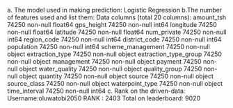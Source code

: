a. The model used in making prediction: Logistic Regression
b.The number of features used and list them:
Data columns (total 20 columns):
amount_tsh 74250 non-null float64
gps_height 74250 non-null int64
longitude 74250 non-null float64
latitude 74250 non-null float64
num_private 74250 non-null int64
region_code 74250 non-null int64
district_code 74250 non-null int64
population 74250 non-null int64
scheme_management 74250 non-null object
extraction_type 74250 non-null object
extraction_type_group 74250 non-null object
management 74250 non-null object
payment 74250 non-null object
water_quality 74250 non-null object
quality_group 74250 non-null object
quantity 74250 non-null object
source 74250 non-null object
source_class 74250 non-null object
waterpoint_type 74250 non-null object
time_interval 74250 non-null int64
c. Rank on the driven-data:
Username:oluwatobi2050
RANK : 2403
Total on leaderboard: 9020
